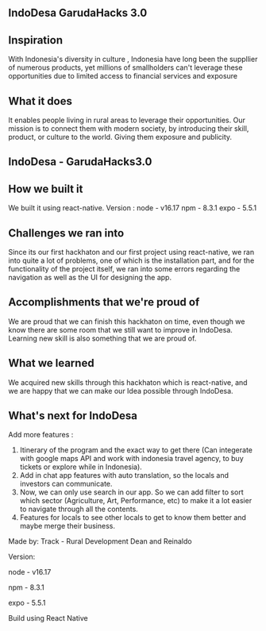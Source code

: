 ## IndoDesa GarudaHacks 3.0

## Inspiration
With Indonesia's diversity in culture , Indonesia have long been the suppllier of numerous products, yet millions of smallholders can't leverage these opportunities due to limited access to financial services and exposure
## What it does
It enables people living in rural areas to leverage their opportunities. Our mission is to connect them with modern society, by introducing their skill, product, or culture to the world. Giving them exposure and publicity.
## IndoDesa - GarudaHacks3.0

## How we built it
We built it using react-native.
Version :
node - v16.17
npm - 8.3.1
expo - 5.5.1
## Challenges we ran into
Since its our first hackhaton and our first project using react-native, we ran into quite a lot of problems, one of which is the installation part, and for the functionality of the project itself, we ran into some errors regarding the navigation as well as the UI for designing the app.
## Accomplishments that we're proud of
We are proud that we can finish this hackhaton on time, even though we know there are some room that we still want to improve in IndoDesa. Learning new skill is also something that we are proud of.
## What we learned
We acquired new skills through this hackhaton which is react-native, and we are happy that we can make our Idea possible through IndoDesa.
## What's next for IndoDesa
Add more features :
<ol>
  <li>Itinerary of the program and the exact way to get there (Can integerate with google maps API and work with indonesia travel agency, to buy tickets or explore while in Indonesia). 
</li>
  <li>Add in chat app features with auto translation, so the locals and investors can communicate.</li>
  <li>Now, we can only use search in our app. So we can add filter to sort which sector (Agriculture, Art, Performance, etc) to make it a lot easier to navigate through all the contents.</li>
  <li>Features for locals to see other locals to get to know them better and maybe merge their business.</li>
</ol>


Made by:
Track - Rural Development
Dean and Reinaldo

Version:

node - v16.17

npm - 8.3.1

expo - 5.5.1

Build using React Native


